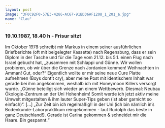 ```yaml
---
layout: post
image: "3F0C92F0-57E3-4286-AC67-91BD36AF1208_1_201_a.jpg"
name: "Clau"
---
```


### 19.10.1987, 18.40 h - Frisur sitzt

Im Oktober 1978 schreibt mir Markus in einem seiner ausführlichen Briefberichte (oft mit beigelegter Kassette) nach Regensburg, dass er sein Diplom in der Tasche und für die Tage vom 21.12. bis 5.1. einen Flug nach Israel gebucht hat, „zusammen mit Schlappi und Günne. Wir wollen probieren, ob wir über die Grenze nach Jordanien kommen! Weihnachten in Amman! Gut, oder?“ Eigentlich wollte er mir seine neue Cure Platte aufnehmen (Boys dont’t cry), aber meine Post mit identischem Inhalt war gerade bei ihm angekommen, weshalb ich mit Honeymoon Killers versorgt wurde. „Günne beteiligt sich wieder an einem Wettbewerb. Diesmal: Neubau Ökologie-Zentrum an der Uni Hohenheim! Somit werde ich jetzt aktiv meine Umwelt mitgestalten & ihm lauter Super-Tips geben (ist aber garnicht so einfach)“. [...] „Zur Zeit bin ich regelmäßig!! in der Uni (ich bin nämlich in’s Bodenkunde-Laborpraktikum reingekommen - laut Rudolph das beste in ganz Deutschland!). Gerade ist Carina gekommen & schneidet mir die Haare. Bin gespannt.“
